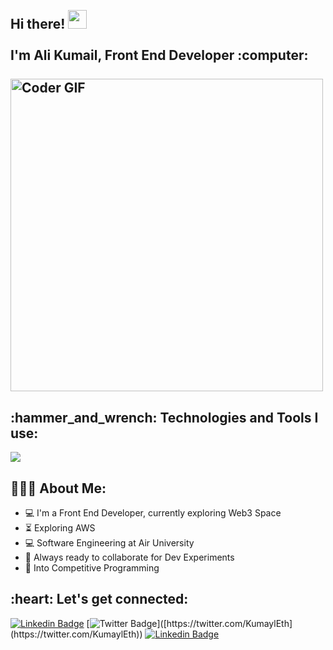 <h2 align="left">
 <abc>
  <br>Hi there! <img src="https://user-images.githubusercontent.com/42378118/110234147-e3259600-7f4e-11eb-95be-0c4047144dea.gif" width="30"><br>
  <br> I'm Ali Kumail, Front End Developer :computer:<br>
  <br>
    <img src="https://media.giphy.com/media/SWoSkN6DxTszqIKEqv/giphy.gif" alt="Coder GIF" width="500">
 </abc>
</h2> 
<h2 align="left">:hammer_and_wrench: Technologies and Tools I use:</h2>
<p align="left">
    <a href="https://skillicons.dev">
    <img src="https://skillicons.dev/icons?i=js,html,css,sass,bootstrap,tailwind,react,nextjs,redux,typescript,nodejs,express,mongodb,webpack,firebase,figma,mysql,solidity,vercel,git,docker,cpp,java,php,postman" />
  </a>
 
</p>

<h2 align="left">👨🏻‍💻 About Me:</h2>

- :computer: I'm a Front End Developer, currently exploring Web3 Space
- :hourglass_flowing_sand: Exploring AWS
- :computer: Software Engineering at Air University
- :rocket: Always ready to collaborate for Dev Experiments
- :dart: Into Competitive Programming

<h2 align="left">:heart: Let's get connected:</h2>

[![Linkedin Badge](https://img.shields.io/badge/-alykumail-blue?style=flat-square&logo=Linkedin&logoColor=white&link=https://www.linkedin.com/in/alykumail/)](https://www.linkedin.com/in//) [![Twitter Badge](https://img.shields.io/badge/-@kumayleth-1ca0f1?style=flat-square&labelColor=1ca0f1&logo=twitter&logoColor=white&link=[https://twitter.com/KumaylEth](https://twitter.com/KumaylEth))]([https://twitter.com/KumaylEth](https://twitter.com/KumaylEth)) 
[![Linkedin Badge](https://img.shields.io/badge/-website-blueviolet?style=flat-square&logo=appveyor&logoColor=white&link=https://alykumail.github.io/Portfolio/)](https://alykumail.github.io/Portfolio/)

